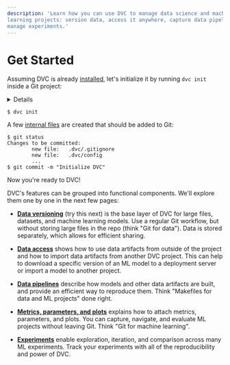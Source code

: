 ```yaml
---
description: 'Learn how you can use DVC to manage data science and machine
learning projects: version data, access it anywhere, capture data pipelines, and
manage experiments.'
---
```


# Get Started

Assuming DVC is already [installed](/doc/install), let's initialize it by
running `dvc init` inside a Git project:

<details>

### ⚙️ Expand to prepare the project.

In expandable sections that start with the ⚙️ emoji, we'll be providing more
information for those trying to run the commands. It's up to you to pick the
best way to read the material - read the text (skip sections like this, and it
should be enough to understand the idea of DVC), or try to run them and get the
first hand experience.

We'll be building an NLP project from scratch together. The end result is
published on [GitHub](https://github.com/iterative/example-get-started).

Let's start with `git init`:

```dvc
$ mkdir example-get-started
$ cd example-get-started
$ git init
```

</details>

```dvc
$ dvc init
```

A few [internal files](/doc/user-guide/project-structure/internal-files) are
created that should be added to Git:

```dvc
$ git status
Changes to be committed:
        new file:   .dvc/.gitignore
        new file:   .dvc/config
        ...
$ git commit -m "Initialize DVC"
```

Now you're ready to DVC!

DVC's features can be grouped into functional components. We'll explore them one
by one in the next few pages:

- [**Data versioning**](/doc/start/data-versioning) (try this next) is the base
  layer of DVC for large files, datasets, and machine learning models. Use a
  regular Git workflow, but without storing large files in the repo (think "Git
  for data"). Data is stored separately, which allows for efficient sharing.

- [**Data access**](/doc/start/data-access) shows how to use data artifacts from
  outside of the project and how to import data artifacts from another DVC
  project. This can help to download a specific version of an ML model to a
  deployment server or import a model to another project.

- [**Data pipelines**](/doc/start/data-pipelines) describe how models and other
  data artifacts are built, and provide an efficient way to reproduce them.
  Think "Makefiles for data and ML projects" done right.

- [**Metrics, parameters, and plots**](/doc/start/metrics-parameters-plots)
  explains how to attach metrics, parameters, and plots. You can capture,
  navigate, and evaluate ML projects without leaving Git. Think "Git for machine
  learning".

- [**Experiments**](/doc/start/experiments) enable exploration, iteration, and
  comparison across many ML experiments. Track your experiments with all of the
  reproducibility and power of DVC.
